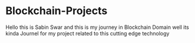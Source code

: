 # Blockchain-Projects

Hello this is Sabin Swar and this is my journey in Blockchain Domain well its kinda Journel for my project related to this cutting edge technology 
